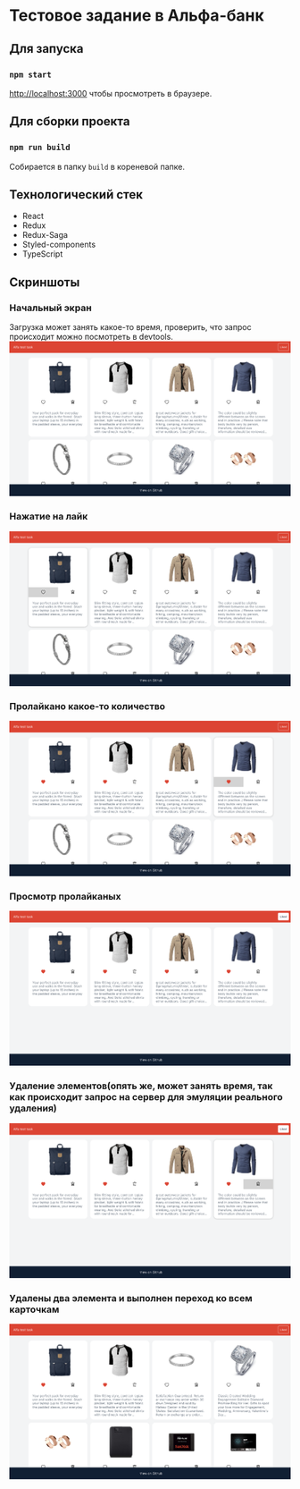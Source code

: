 # Тестовое задание в Альфа-банк

## Для запуска
### `npm start`

[http://localhost:3000](http://localhost:3000) чтобы просмотреть в браузере.

## Для сборки проекта
### `npm run build`

Собирается в папку `build` в кореневой папке.

## Технологический стек

- React
- Redux
- Redux-Saga
- Styled-components
- TypeScript

## Скриншоты

### Начальный экран
Загрузка может занять какое-то время, проверить, что запрос происходит можно посмотреть в devtools.
![](./project-images/1.png)

### Нажатие на лайк
![](./project-images/2.png)

### Пролайкано какое-то количество
![](./project-images/3.png)

### Просмотр пролайканых
![](./project-images/4.png)

### Удаление элементов(опять же, может занять время, так как происходит запрос на сервер для эмуляции реального удаления)
![](./project-images/5.png)

### Удалены два элемента и выполнен переход ко всем карточкам
![](./project-images/6.png)
